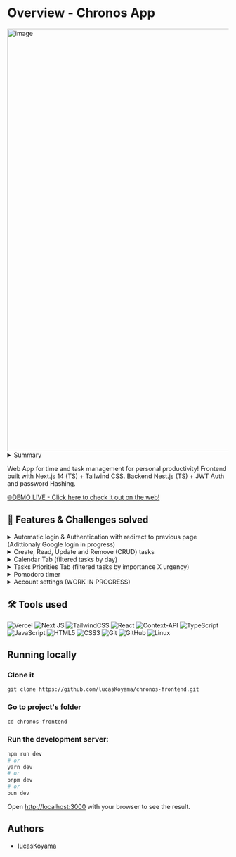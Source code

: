 # Overview - Chronos App
<img width="960" alt="image" src="https://github.com/lucasKoyama/chronos-frontend/assets/121680414/e4397dec-0908-4cc6-9a76-d1989198d4c2">

<!--
Think of the STAR + Hero Journey description for the entire README:
1. Situation: begin with the situation, what it aims to solve, and what the common problem is.
2. Tasks: What were my responsibilities? What challenges were I responsible for?
3. Action: What did I do to solve the challenge?
4. Results: solutions developed, value brought to the company, and users.
-->
<!-- SITUATION / COMMON PROBLEM -->
<details>
  <summary>Summary</summary>

  1. [Overview](https://github.com/lucasKoyama/chronos-frontend?tab=readme-ov-file#overview---chronos-app)
  2. [Features & Challenges solved](https://github.com/lucasKoyama/chronos-frontend?tab=readme-ov-file#-features--challenges-solved)
  3. [Tools used](https://github.com/lucasKoyama/chronos-frontend?tab=readme-ov-file#%EF%B8%8F-tools-used)
  4. [Running Locally](https://github.com/lucasKoyama/chronos-frontend?tab=readme-ov-file#running-locally)
  5. [Authors](https://github.com/lucasKoyama/chronos-frontend?tab=readme-ov-file#authors)
</details>
<p>
  Web App for time and task management for personal productivity! Frontend built with Next.js 14 (TS) + Tailwind CSS. Backend Nest.js (TS) + JWT Auth and password Hashing.
</p>

<a href="https://chronos-manager.vercel.app/">
🌐DEMO LIVE - Click here to check it out on the web!
</a>

## 📌 Features & Challenges solved
<!-- TASKS / CHALLENGES -->
<details>
  <summary>Automatic login & Authentication with redirect to previous page (Adittionaly Google login in progress)</summary>

<p>  
When the user signs in and closes the app, leaving the website, closing the browser or turning off the computer, the user will be logged in automatically and redirected to the last accessed page/tab.
</p>
</details>

<details>
  <summary>Create, Read, Update and Remove (CRUD) tasks</summary>

<p>
You can add, edit and remove tasks on different pages. Each task has a title, description, scheduled day to do, tag, level of priority and urgency.
</p>
<br>
<div style="display: flex">
  <img width="492" alt="image" src="https://github.com/lucasKoyama/chronos-frontend/assets/121680414/66788547-8c8d-4cee-97cd-796b225911c9">
  <img width="492" alt="image" src="https://github.com/lucasKoyama/chronos-frontend/assets/121680414/ae44e763-7365-4f3e-8ac4-2093abee7bdf">
</div>

</details>

<details>
  <summary>Calendar Tab (filtered tasks by day)</summary>

<p>  
The calendar page shows the final days of the last month, the days of the current month, and the initial days of the next month, and it's filled with the user's tasks for each scheduled day. The user can also edit and delete tasks from that page.
</p>
<img width="960" alt="image" src="https://github.com/lucasKoyama/chronos-frontend/assets/121680414/2672b543-ff29-4fac-8619-040dae69630f">
</details>

<details>
  <summary>Tasks Priorities Tab (filtered tasks by importance X urgency)</summary>

<p>
Tasks filtered and grouped based on importance and urgency were grouped in different visualization areas labeled "now," "later," "delegate," and "discard".
</p>
<img width="960" alt="image" src="https://github.com/lucasKoyama/chronos-frontend/assets/121680414/caad3d4d-b7f6-45fb-a1d1-fa98a0e06e97">
</details>

<details>
  <summary>Pomodoro timer</summary>

<p>
A simple pomodoro cycle with inputs to receive custom timers of focus, breaks (short and big), and the number of cycles. With the start, pause, resume and reset buttons.
</p>
<img width="960" alt="image" src="https://github.com/lucasKoyama/chronos-frontend/assets/121680414/b4ba10f7-7753-41d2-b754-2c5b7f66fec5">
</details>

<details>
  <summary>Account settings (WORK IN PROGRESS)</summary>

<p>
Configs like add personalized tags, change user's password, and even customize the theme of the app based on user preference of main and secondary colors.
</p>
</details>

## 🛠️ Tools used
<!-- ACTION -->
<!-- SKILL_BADGE/NAME: DESCRIPTION WHY IT WAS USED -->

![Vercel](https://img.shields.io/badge/vercel-%23000000.svg?style=for-the-badge&logo=vercel&logoColor=white)
![Next JS](https://img.shields.io/badge/Next-black?style=for-the-badge&logo=next.js&logoColor=white)
![TailwindCSS](https://img.shields.io/badge/tailwindcss-%2338B2AC.svg?style=for-the-badge&logo=tailwind-css&logoColor=white)
![React](https://img.shields.io/badge/react-%2320232a.svg?style=for-the-badge&logo=react&logoColor=%2361DAFB)
![Context-API](https://img.shields.io/badge/Context--Api-000000?style=for-the-badge&logo=react)
![TypeScript](https://img.shields.io/badge/typescript-%23007ACC.svg?style=for-the-badge&logo=typescript&logoColor=white)
![JavaScript](https://img.shields.io/badge/javascript-%23323330.svg?style=for-the-badge&logo=javascript&logoColor=%23F7DF1E)
![HTML5](https://img.shields.io/badge/html5-%23E34F26.svg?style=for-the-badge&logo=html5&logoColor=white)
![CSS3](https://img.shields.io/badge/css3-%231572B6.svg?style=for-the-badge&logo=css3&logoColor=white)
![Git](https://img.shields.io/badge/git-%23F05033.svg?style=for-the-badge&logo=git&logoColor=white)
![GitHub](https://img.shields.io/badge/github-%23121011.svg?style=for-the-badge&logo=github&logoColor=white)
![Linux](https://img.shields.io/badge/Linux-FCC624?style=for-the-badge&logo=linux&logoColor=black)

## Running locally

### Clone it
`git clone https://github.com/lucasKoyama/chronos-frontend.git`

### Go to project's folder
`cd chronos-frontend`

### Run the development server:
```bash
npm run dev
# or
yarn dev
# or
pnpm dev
# or
bun dev
```

Open [http://localhost:3000](http://localhost:3000) with your browser to see the result.

## Authors
- [lucasKoyama](https://github.com/lucasKoyama)
